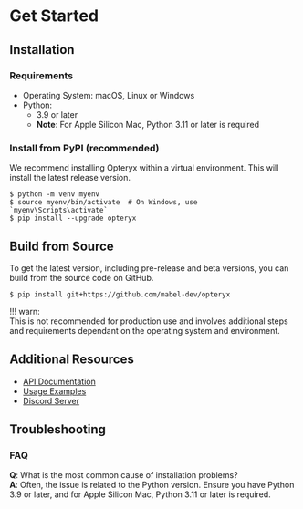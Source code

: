 # Get Started

## Installation

### Requirements

- Operating System: macOS, Linux or Windows
- Python:
    - 3.9 or later
    - **Note**: For Apple Silicon Mac, Python 3.11 or later is required

### Install from PyPI (recommended)

We recommend installing Opteryx within a virtual environment. This will install the latest release version.

~~~console
$ python -m venv myenv
$ source myenv/bin/activate  # On Windows, use `myenv\Scripts\activate`
$ pip install --upgrade opteryx
~~~~

## Build from Source

To get the latest version, including pre-release and beta versions, you can build from the source code on GitHub.

~~~console
$ pip install git+https://github.com/mabel-dev/opteryx
~~~

!!! warn:  
    This is not recommended for production use and involves additional steps and requirements dependant on the operating system and environment.

## Additional Resources

- [API Documentation](../python-client/)
- [Usage Examples](https://github.com/mabel-dev/opteryx#examples)
- [Discord Server](https://discord.gg/qpv2tr989x)

## Troubleshooting

### FAQ

**Q**: What is the most common cause of installation problems?   
**A**: Often, the issue is related to the Python version. Ensure you have Python 3.9 or later, and for Apple Silicon Mac, Python 3.11 or later is required.